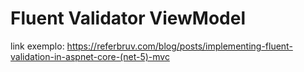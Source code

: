 ﻿# Fluent Validator ViewModel
link exemplo: https://referbruv.com/blog/posts/implementing-fluent-validation-in-aspnet-core-(net-5)-mvc
